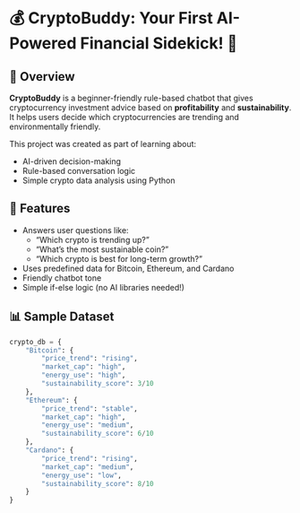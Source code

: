 # 💰 CryptoBuddy: Your First AI-Powered Financial Sidekick! 🌟

## 🤖 Overview
**CryptoBuddy** is a beginner-friendly rule-based chatbot that gives cryptocurrency investment advice based on **profitability** and **sustainability**. It helps users decide which cryptocurrencies are trending and environmentally friendly.

This project was created as part of learning about:
- AI-driven decision-making
- Rule-based conversation logic
- Simple crypto data analysis using Python


## 🚀 Features
- Answers user questions like:
  - “Which crypto is trending up?”
  - “What’s the most sustainable coin?”
  - “Which crypto is best for long-term growth?”
- Uses predefined data for Bitcoin, Ethereum, and Cardano
- Friendly chatbot tone
- Simple if-else logic (no AI libraries needed!)


## 📊 Sample Dataset

```python
crypto_db = {
    "Bitcoin": {
        "price_trend": "rising",
        "market_cap": "high",
        "energy_use": "high",
        "sustainability_score": 3/10
    },
    "Ethereum": {
        "price_trend": "stable",
        "market_cap": "high",
        "energy_use": "medium",
        "sustainability_score": 6/10
    },
    "Cardano": {
        "price_trend": "rising",
        "market_cap": "medium",
        "energy_use": "low",
        "sustainability_score": 8/10
    }
}
